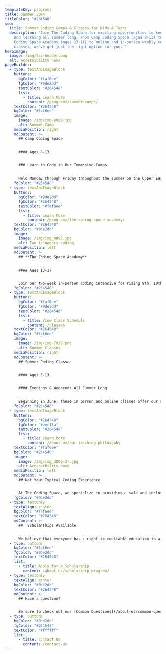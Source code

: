 ```yaml
---
templateKey: programs
title: Summer 2024
titleColor: "#264548"
seo:
  title: Summer Coding Camps & Classes for Kids & Teens
  description: "Join The Coding Space for exciting opportunities to keep coding
    and learning all summer long. From Camp Coding Space (ages 8-13) to The
    Coding Space Academy (ages 13-17) to online and in-person weekly coding
    classes, we've got just the right option for you. "
heroImage:
  image: /img/tcs-header.png
  alt: Accessibility name
pageBuilder:
  - type: textAndImageBlock
    buttons:
      bgColor: "#faf6ee"
      fgColor: "#9de2dd"
      textColor: "#264548"
      list:
        - title: Learn More
          content: /programs/summer-camps/
    textColor: "#264548"
    bgColor: "#faf6ee"
    image:
      image: /img/img-8029.jpg
      alt: Summer Camp
    mediaPosition: right
    mdContent: >-
      ## Camp Coding Space


      #### A﻿ges 8-13


      ### Learn to Code in Our Immersive Camps


      Held Monday through Friday throughout the summer on the Upper East Side in NYC, Park Slope, Brooklyn, and Port Washington, Long Island, our camps combine project-based coding, STEM exploration, team-building activities, exciting field trips, and more to create an unforgettable summer experience.
    fgColor: "#264548"
  - type: textAndImageBlock
    buttons:
      bgColor: "#9de2dd"
      fgColor: "#264548"
      textColor: "#faf6ee"
      list:
        - title: Learn More
          content: /programs/the-coding-space-academy/
    textColor: "#264548"
    bgColor: "#9de2dd"
    image:
      image: /img/img_0892.jpg
      alt: Two teenagers coding
    mediaPosition: left
    mdContent: >-
      ## **The Coding Space Academy**


      #### A﻿ges 13-17


      Join our two-week in-person coding intensive for rising 9th, 10th, 11th, and 12th graders. In this rigorous pre-college program, coding novices and experienced programmers alike will pick up the hard skills of coding, dive into the professional and collegiate world of computer science, test their limits, make friends, and be treated like the young adults that they are — all in an immersive boot camp setting.
    fgColor: "#264548"
  - type: textAndImageBlock
    buttons:
      bgColor: "#faf6ee"
      fgColor: "#9de2dd"
      textColor: "#264548"
      list:
        - title: View Class Schedule
          content: /classes
    textColor: "#264548"
    bgColor: "#faf6ee"
    image:
      image: /img/img-7938.png
      alt: Summer Classes
    mediaPosition: right
    mdContent: >-
      ## Summer Coding Classes


      #### A﻿ges 6-13


      #### Evenings & Weekends All Summer Long


      Beginning in June, these in person and online classes offer our signature project-based coding education, small student to teacher ratios, and Socratic-based teaching. Featuring evening and weekend classes, this option is a perfect way for busy kids to continue their coding journey over the summer.
    fgColor: "#264548"
  - type: textAndImageBlock
    buttons:
      bgColor: "#264548"
      fgColor: "#eec11a"
      textColor: "#264548"
      list:
        - title: Learn More
          content: /about-us/our-teaching-philosophy
    textColor: "#faf6ee"
    bgColor: "#264548"
    image:
      image: /img/img_3005-2-.jpg
      alt: Accessibility name
    mediaPosition: left
    mdContent: >-
      ## Not Your Typical Coding Experience


      At The Coding Space, we specialize in providing a safe and inclusive learning environment for kids to have fun, be challenged, and discover their passions. Our teachers never lecture; instead, they ask targeted questions using the Socratic Method to get students thinking and problem solving on their own. By focusing on the development of computational thinking skills, intellectual confidence, self-expression, and independence, our students learn to code while growing as thinkers, learners, and leaders.
    fgColor: "#9de2dd"
  - type: textOnly
    textAlign: center
    bgColor: "#faf6ee"
    textColor: "#264548"
    mdContent: >-
      ##  Scholarships Available


      We believe that everyone has a right to equitable education in a safe and inclusive learning environment and are committed to increasing access to our high quality coding programs. 
  - type: buttons
    bgColor: "#faf6ee"
    fgColor: "#9de2dd"
    textColor: "#264548"
    list:
      - title: Apply for a Scholarship
        content: /about-us/scholarship-program/
  - type: textOnly
    textAlign: center
    bgColor: "#9de2dd"
    textColor: "#264548"
    mdContent: >-
      ## Have a question?


      Be sure to check out our [Common Questions](/about-us/common-questions/). If you still don’t see what you need, reach out to us.
  - type: buttons
    bgColor: "#9de2dd"
    fgColor: "#264548"
    textColor: "#ffffff"
    list:
      - title: Contact Us
        content: /contact-us
---
```

